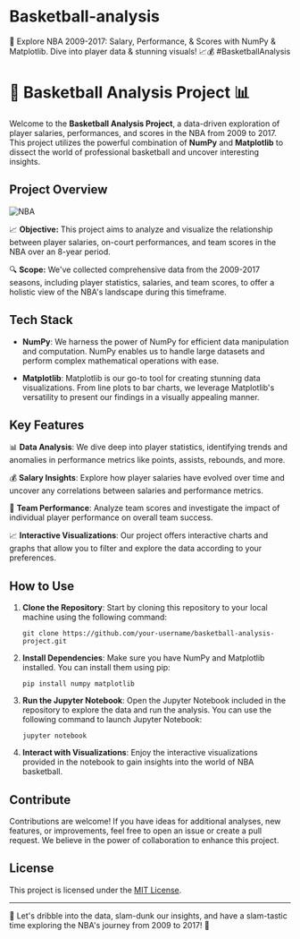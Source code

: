 # Basketball-analysis
🏀 Explore NBA 2009-2017: Salary, Performance, &amp; Scores with NumPy &amp; Matplotlib. Dive into player data &amp; stunning visuals! 📈💰 #BasketballAnalysis
# 🏀 Basketball Analysis Project 📊

Welcome to the **Basketball Analysis Project**, a data-driven exploration of player salaries, performances, and scores in the NBA from 2009 to 2017. This project utilizes the powerful combination of **NumPy** and **Matplotlib** to dissect the world of professional basketball and uncover interesting insights.

## Project Overview

![NBA](https://cdn.pixabay.com/photo/2016/08/08/23/52/basketball-1572959_960_720.jpg)

📈 **Objective:** This project aims to analyze and visualize the relationship between player salaries, on-court performances, and team scores in the NBA over an 8-year period.

🔍 **Scope:** We've collected comprehensive data from the 2009-2017 seasons, including player statistics, salaries, and team scores, to offer a holistic view of the NBA's landscape during this timeframe.

## Tech Stack

- **NumPy**: We harness the power of NumPy for efficient data manipulation and computation. NumPy enables us to handle large datasets and perform complex mathematical operations with ease.

- **Matplotlib**: Matplotlib is our go-to tool for creating stunning data visualizations. From line plots to bar charts, we leverage Matplotlib's versatility to present our findings in a visually appealing manner.

## Key Features

📊 **Data Analysis**: We dive deep into player statistics, identifying trends and anomalies in performance metrics like points, assists, rebounds, and more.

💰 **Salary Insights**: Explore how player salaries have evolved over time and uncover any correlations between salaries and performance metrics.

🏀 **Team Performance**: Analyze team scores and investigate the impact of individual player performance on overall team success.

📈 **Interactive Visualizations**: Our project offers interactive charts and graphs that allow you to filter and explore the data according to your preferences.

## How to Use

1. **Clone the Repository**: Start by cloning this repository to your local machine using the following command:
   ```
   git clone https://github.com/your-username/basketball-analysis-project.git
   ```

2. **Install Dependencies**: Make sure you have NumPy and Matplotlib installed. You can install them using pip:
   ```
   pip install numpy matplotlib
   ```

3. **Run the Jupyter Notebook**: Open the Jupyter Notebook included in the repository to explore the data and run the analysis. You can use the following command to launch Jupyter Notebook:
   ```
   jupyter notebook
   ```

4. **Interact with Visualizations**: Enjoy the interactive visualizations provided in the notebook to gain insights into the world of NBA basketball.

## Contribute

Contributions are welcome! If you have ideas for additional analyses, new features, or improvements, feel free to open an issue or create a pull request. We believe in the power of collaboration to enhance this project.

## License

This project is licensed under the [MIT License](LICENSE).

---

🏀 Let's dribble into the data, slam-dunk our insights, and have a slam-tastic time exploring the NBA's journey from 2009 to 2017! 🏀
